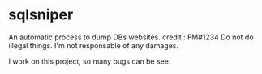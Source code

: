 # sqlsniper
An automatic process to dump DBs websites.
credit : FM#1234
Do not do illegal things. I'm not responsable of any damages.

I work on this project, so many bugs can be see.
